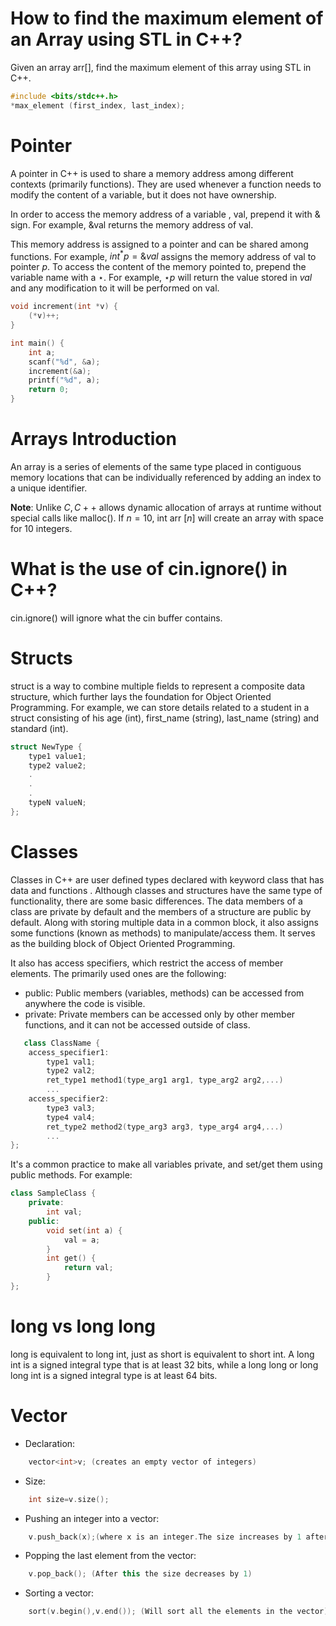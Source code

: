 
# How to find the maximum element of an Array using STL in C++?
Given an array arr[], find the maximum element of this array using STL in C++.

```cpp
#include <bits/stdc++.h>
*max_element (first_index, last_index);
```

# Pointer
A pointer in C++ is used to share a memory address among different contexts (primarily functions). They are used whenever a function needs to modify the content of a variable, but it does not have ownership. 

In order to access the memory address of a variable , val, prepend it with & sign. For example, &val returns the memory address of val.

This memory address is assigned to a pointer and can be shared among functions. For example, $i n t^{*} p=\& v a l$ assigns the memory address of val to pointer $p$. To access the content of the memory pointed to, prepend the variable name with a $\star$. For example, $\star p$ will return the value stored in $v a l$ and any modification to it will be performed on val.

```cpp
void increment(int *v) {
    (*v)++;
}

int main() {
    int a;
    scanf("%d", &a);
    increment(&a);
    printf("%d", a);
    return 0;
}  
```

# Arrays Introduction
An array is a series of elements of the same type placed in contiguous memory locations that can be individually referenced by adding an index to a unique identifier.

**Note**: Unlike $C, C++$ allows dynamic allocation of arrays at runtime without special calls like malloc(). If $n=10$, int arr $[n]$ will create an array with space for 10 integers.

# What is the use of cin.ignore() in C++?
 cin.ignore() will ignore what the cin buffer contains.

# Structs
struct is a way to combine multiple fields to represent a composite data structure, which further lays the foundation for Object Oriented Programming. For example, we can store details related to a student in a struct consisting of his age (int), first_name (string), last_name (string) and standard (int). 

```cpp
struct NewType {
    type1 value1;
    type2 value2;
    .
    .
    .
    typeN valueN;
};
```
# Classes

Classes in C++ are user defined types declared with keyword class that has data and functions . Although classes and structures have the same type of functionality, there are some basic differences. The data members of a class are private by default and the members of a structure are public by default. Along with storing multiple data in a common block, it also assigns some functions (known as methods) to manipulate/access them. It serves as the building block of Object Oriented Programming.

It also has access specifiers, which restrict the access of member elements. The primarily used ones are the following:

   - public: Public members (variables, methods) can be accessed from anywhere the code is visible.
   - private: Private members can be accessed only by other member functions, and it can not be accessed outside of class.

```cpp
   class ClassName {
    access_specifier1:
        type1 val1;
        type2 val2;
        ret_type1 method1(type_arg1 arg1, type_arg2 arg2,...)
        ...
    access_specifier2:
        type3 val3;
        type4 val4;
        ret_type2 method2(type_arg3 arg3, type_arg4 arg4,...)
        ...
};
```
It's a common practice to make all variables private, and set/get them using public methods. For example:

```cpp
class SampleClass {
    private:
        int val;
    public:
        void set(int a) {
            val = a;
        }
        int get() {
            return val;
        }
};
```
# long vs long long
long is equivalent to long int, just as short is equivalent to short int. A long int is a signed integral type that is at least 32 bits, while a long long or long long int is a signed integral type is at least 64 bits.

# Vector 

- Declaration:

```cpp
    vector<int>v; (creates an empty vector of integers)
```
- Size:

```cpp
    int size=v.size();
```
- Pushing an integer into a vector:

```cpp
    v.push_back(x);(where x is an integer.The size increases by 1 after this.)
```
- Popping the last element from the vector:

```cpp
    v.pop_back(); (After this the size decreases by 1)
```
- Sorting a vector:

```cpp
    sort(v.begin(),v.end()); (Will sort all the elements in the vector)
```

